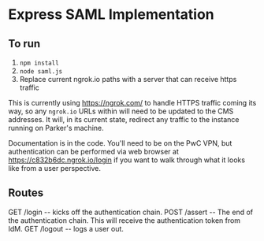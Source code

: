 # Express SAML Implementation

## To run
1. ```npm install```
2. ```node saml.js```
3. Replace current ngrok.io paths with a server that can receive https traffic

This is currently using https://ngrok.com/ to handle HTTPS traffic coming its way, so any ```ngrok.io``` URLs within will need to be updated to the CMS addresses. It will, in its current state, redirect any traffic to the instance running on Parker's machine.

Documentation is in the code. You'll need to be on the PwC VPN, but authentication can be performed via web browser at https://c832b6dc.ngrok.io/login if you want to walk through what it looks like from a user perspective.

## Routes
GET /login -- kicks off the authentication chain.
POST /assert -- The end of the authentication chain. This will receive the authentication token from IdM.
GET /logout -- logs a user out.
